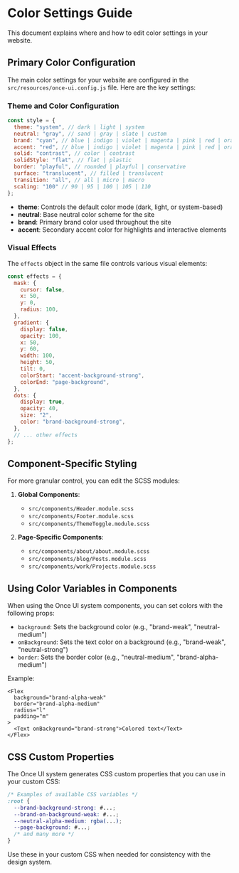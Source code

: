 # Color Settings Guide

This document explains where and how to edit color settings in your website.

## Primary Color Configuration

The main color settings for your website are configured in the `src/resources/once-ui.config.js` file. Here are the key settings:

### Theme and Color Configuration

```javascript
const style = {
  theme: "system", // dark | light | system
  neutral: "gray", // sand | gray | slate | custom
  brand: "cyan", // blue | indigo | violet | magenta | pink | red | orange | yellow | moss | green | emerald | aqua | cyan | custom
  accent: "red", // blue | indigo | violet | magenta | pink | red | orange | yellow | moss | green | emerald | aqua | cyan | custom
  solid: "contrast", // color | contrast
  solidStyle: "flat", // flat | plastic
  border: "playful", // rounded | playful | conservative
  surface: "translucent", // filled | translucent
  transition: "all", // all | micro | macro
  scaling: "100" // 90 | 95 | 100 | 105 | 110
};
```

- **theme**: Controls the default color mode (dark, light, or system-based)
- **neutral**: Base neutral color scheme for the site
- **brand**: Primary brand color used throughout the site
- **accent**: Secondary accent color for highlights and interactive elements

### Visual Effects

The `effects` object in the same file controls various visual elements:

```javascript
const effects = {
  mask: {
    cursor: false,
    x: 50,
    y: 0,
    radius: 100,
  },
  gradient: {
    display: false,
    opacity: 100,
    x: 50,
    y: 60,
    width: 100,
    height: 50,
    tilt: 0,
    colorStart: "accent-background-strong",
    colorEnd: "page-background",
  },
  dots: {
    display: true,
    opacity: 40,
    size: "2",
    color: "brand-background-strong",
  },
  // ... other effects
};
```

## Component-Specific Styling

For more granular control, you can edit the SCSS modules:

1. **Global Components**:
   - `src/components/Header.module.scss`
   - `src/components/Footer.module.scss`
   - `src/components/ThemeToggle.module.scss`

2. **Page-Specific Components**:
   - `src/components/about/about.module.scss`
   - `src/components/blog/Posts.module.scss`
   - `src/components/work/Projects.module.scss`

## Using Color Variables in Components

When using the Once UI system components, you can set colors with the following props:

- `background`: Sets the background color (e.g., "brand-weak", "neutral-medium")
- `onBackground`: Sets the text color on a background (e.g., "brand-weak", "neutral-strong")
- `border`: Sets the border color (e.g., "neutral-medium", "brand-alpha-medium")

Example:
```tsx
<Flex 
  background="brand-alpha-weak" 
  border="brand-alpha-medium"
  radius="l"
  padding="m"
>
  <Text onBackground="brand-strong">Colored text</Text>
</Flex>
```

## CSS Custom Properties

The Once UI system generates CSS custom properties that you can use in your custom CSS:

```css
/* Examples of available CSS variables */
:root {
  --brand-background-strong: #...;
  --brand-on-background-weak: #...;
  --neutral-alpha-medium: rgba(...);
  --page-background: #...;
  /* and many more */
}
```

Use these in your custom CSS when needed for consistency with the design system.
